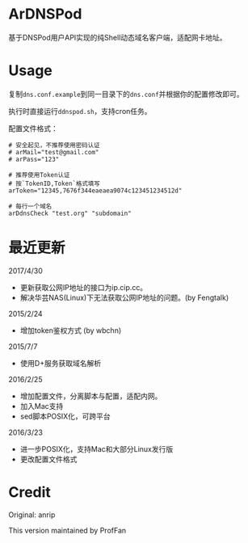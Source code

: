 # ArDNSPod

基于DNSPod用户API实现的纯Shell动态域名客户端，适配网卡地址。

# Usage

复制`dns.conf.example`到同一目录下的`dns.conf`并根据你的配置修改即可。

执行时直接运行`ddnspod.sh`，支持cron任务。

配置文件格式：
```
# 安全起见，不推荐使用密码认证
# arMail="test@gmail.com"
# arPass="123"

# 推荐使用Token认证
# 按`TokenID,Token`格式填写
arToken="12345,7676f344eaeaea9074c123451234512d"

# 每行一个域名
arDdnsCheck "test.org" "subdomain"
```

# 最近更新

2017/4/30
- 更新获取公网IP地址的接口为ip.cip.cc。
- 解决华芸NAS(Linux)下无法获取公网IP地址的问题。(by Fengtalk)

2015/2/24
- 增加token鉴权方式 (by wbchn)

2015/7/7
- 使用D+服务获取域名解析

2016/2/25
- 增加配置文件，分离脚本与配置，适配内网。
- 加入Mac支持
- sed脚本POSIX化，可跨平台

2016/3/23
- 进一步POSIX化，支持Mac和大部分Linux发行版
- 更改配置文件格式

# Credit

Original: anrip

This version maintained by ProfFan
